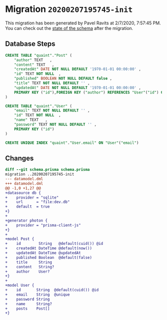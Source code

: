 # Migration `20200207195745-init`

This migration has been generated by Pavel Ravits at 2/7/2020, 7:57:45 PM.
You can check out the [state of the schema](./schema.prisma) after the migration.

## Database Steps

```sql
CREATE TABLE "quaint"."Post" (
    "author" TEXT   ,
    "content" TEXT   ,
    "createdAt" DATE NOT NULL DEFAULT '1970-01-01 00:00:00' ,
    "id" TEXT NOT NULL  ,
    "published" BOOLEAN NOT NULL DEFAULT false ,
    "title" TEXT NOT NULL DEFAULT '' ,
    "updatedAt" DATE NOT NULL DEFAULT '1970-01-01 00:00:00' ,
    PRIMARY KEY ("id"),FOREIGN KEY ("author") REFERENCES "User"("id") ON DELETE SET NULL
) 

CREATE TABLE "quaint"."User" (
    "email" TEXT NOT NULL DEFAULT '' ,
    "id" TEXT NOT NULL  ,
    "name" TEXT   ,
    "password" TEXT NOT NULL DEFAULT '' ,
    PRIMARY KEY ("id")
) 

CREATE UNIQUE INDEX "quaint"."User.email" ON "User"("email")
```

## Changes

```diff
diff --git schema.prisma schema.prisma
migration ..20200207195745-init
--- datamodel.dml
+++ datamodel.dml
@@ -1,0 +1,27 @@
+datasource db {
+    provider = "sqlite"
+    url      = "file:dev.db"
+    default  = true
+}
+
+generator photon {
+    provider = "prisma-client-js"
+}
+
+model Post {
+    id        String   @default(cuid()) @id
+    createdAt DateTime @default(now())
+    updatedAt DateTime @updatedAt
+    published Boolean  @default(false)
+    title     String
+    content   String?
+    author    User?
+}
+
+model User {
+    id       String  @default(cuid()) @id
+    email    String  @unique
+    password String
+    name     String?
+    posts    Post[]
+}
```


